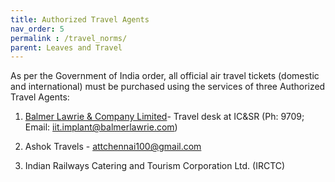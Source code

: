 ```yaml
---
title: Authorized Travel Agents
nav_order: 5
permalink : /travel_norms/
parent: Leaves and Travel
---
```



As per the Government of India order, all official air travel tickets (domestic and international) must be purchased using the services of three Authorized Travel Agents: 
	
1. [Balmer Lawrie & Company Limited](https://govemp.balmerlawrietravelapp.com/)- Travel desk at IC&SR (Ph: 9709; Email: iit.implant@balmerlawrie.com)
	
2. Ashok Travels - attchennai100@gmail.com
	
3. Indian Railways Catering and Tourism Corporation Ltd. (IRCTC)
